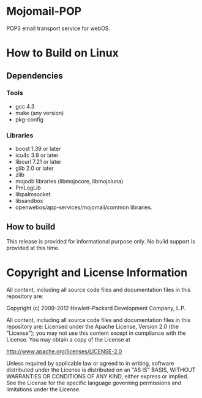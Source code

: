 Mojomail-POP
============

POP3 email transport service for webOS.

# How to Build on Linux

## Dependencies

### Tools
* gcc 4.3
* make (any version)
* pkg-config

### Libraries
* boost 1.39 or later
* icu4c 3.8 or later
* libcurl 7.21 or later
* glib 2.0 or later
* zlib
* mojodb libraries (libmojocore, libmojoluna)
* PmLogLib
* libpalmsocket
* libsandbox
* openwebos/app-services/mojomail/common libraries.

## How to build

This release is provided for informational purpose only. No build support is provided at this time.

# Copyright and License Information

All content, including all source code files and documentation files in this repository are: 

 Copyright (c) 2009-2012 Hewlett-Packard Development Company, L.P.

All content, including all source code files and documentation files in this repository are:
Licensed under the Apache License, Version 2.0 (the "License");
you may not use this content except in compliance with the License.
You may obtain a copy of the License at

http://www.apache.org/licenses/LICENSE-2.0

Unless required by applicable law or agreed to in writing, software
distributed under the License is distributed on an "AS IS" BASIS,
WITHOUT WARRANTIES OR CONDITIONS OF ANY KIND, either express or implied.
See the License for the specific language governing permissions and
limitations under the License.